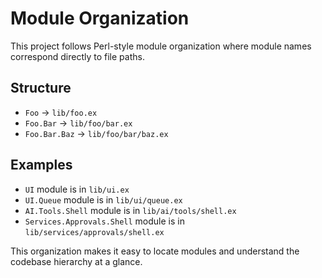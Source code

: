 # Module Organization

This project follows Perl-style module organization where module names correspond directly to file paths.

## Structure

- `Foo` → `lib/foo.ex`
- `Foo.Bar` → `lib/foo/bar.ex`
- `Foo.Bar.Baz` → `lib/foo/bar/baz.ex`

## Examples

- `UI` module is in `lib/ui.ex`
- `UI.Queue` module is in `lib/ui/queue.ex`
- `AI.Tools.Shell` module is in `lib/ai/tools/shell.ex`
- `Services.Approvals.Shell` module is in `lib/services/approvals/shell.ex`

This organization makes it easy to locate modules and understand the codebase hierarchy at a glance.